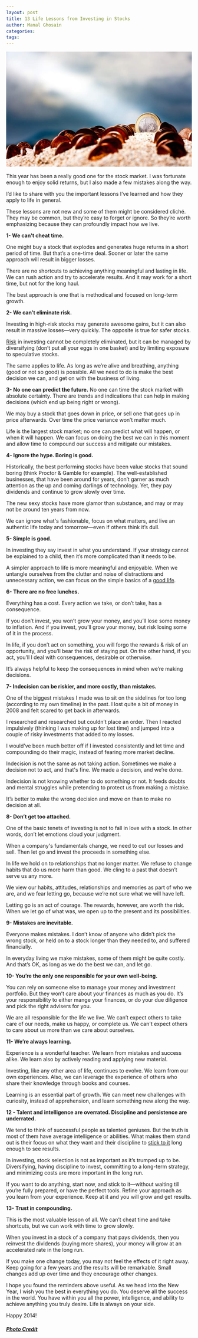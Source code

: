 ```yaml
---
layout: post
title: 13 Life Lessons from Investing in Stocks
author: Manal Ghosain
categories:
tags:
---
```


![Money](/images/money.jpg)

This year has been a really good one for the stock market. I was fortunate enough to enjoy solid returns, but I also made a few mistakes along the way.

I’d like to share with you the important lessons I’ve learned and how they apply to life in general.

These lessons are not new and some of them might be considered cliché. They may be common, but they’re easy to forget or ignore. So they’re worth emphasizing because they can profoundly impact how we live.

**1- We can't cheat time.** 

One might buy a stock that explodes and generates huge returns in a short period of time. But that’s a one-time deal. Sooner or later the same approach will result in bigger losses. 

There are no shortcuts to achieving anything meaningful and lasting in life. We can rush action and try to accelerate results. And it may work for a short time, but not for the long haul. 

The best approach is one that is methodical and focused on long-term growth. 

**2- We can’t eliminate risk.** 

Investing in high-risk stocks may generate awesome gains, but it can also result in massive losses—very quickly. The opposite is true for safer stocks. 

[Risk](/what-if-questions-to-manage-risk/) in investing cannot be completely eliminated, but it can be managed by diversifying (don’t put all your eggs in one basket) and by limiting exposure to speculative stocks. 

The same applies to life. As long as we’re alive and breathing, anything (good or not so good) is possible. All we need to do is make the best decision we can, and get on with the business of living. 

**3- No one can predict the future.** No one can time the stock market with absolute certainty. There are trends and indications that can help in making decisions (which end up being right or wrong). 

We may buy a stock that goes down in price, or sell one that goes up in price afterwards. Over time the price variance won’t matter much. 

Life is the largest stock market; no one can predict what will happen, or when it will happen. We can focus on doing the best we can in this moment and allow time to compound our success and mitigate our mistakes. 

**4- Ignore the hype. Boring is good.** 

Historically, the best performing stocks have been value stocks that sound boring (think Proctor & Gamble for example). The well-established businesses, that have been around for years, don’t garner as much attention as the up and coming darlings of technology. Yet, they pay dividends and continue to grow slowly over time. 

The new sexy stocks have more glamor than substance, and may or may not be around ten years from now. 

We can ignore what's fashionable, focus on what matters, and live an authentic life today and tomorrow—even if others think it’s dull. 

**5- Simple is good.** 

In investing they say invest in what you understand. If your strategy cannot be explained to a child, then it’s more complicated than it needs to be. 

A simpler approach to life is more meaningful and enjoyable. When we untangle ourselves from the clutter and noise of distractions and unnecessary action, we can focus on the simple basics of a [good life](/the-good-life-code/). 

**6- There are no free lunches.** 

Everything has a cost. Every action we take, or don’t take, has a consequence. 

If you don’t invest, you won’t grow your money, and you’ll lose some money to inflation. And if you invest, you’ll grow your money, but risk losing some of it in the process. 

In life, if you don’t act on something, you will forgo the rewards & risk of an opportunity, and you’ll bear the risk of staying put. On the other hand, if you act, you’ll l deal with consequences, desirable or otherwise. 

It’s always helpful to keep the consequences in mind when we’re making decisions. 

**7- Indecision can be riskier, and more costly, than mistakes.** 

One of the biggest mistakes I made was to sit on the sidelines for too long (according to my own timeline) in the past. I lost quite a bit of money in 2008 and felt scared to get back in afterwards. 

I researched and researched but couldn’t place an order. Then I reacted impulsively (thinking I was making up for lost time) and jumped into a couple of risky investments that added to my losses. 

I would’ve been much better off if I invested consistently and let time and compounding do their magic, instead of fearing more market decline. 

Indecision is not the same as not taking action. Sometimes we make a decision not to act, and that's fine. We made a decision, and we’re done. 

Indecision is not knowing whether to do something or not. It feeds doubts and mental struggles while pretending to protect us from making a mistake. 

It’s better to make the wrong decision and move on than to make no decision at all. 

**8- Don’t get too attached.** 

One of the basic tenets of investing is not to fall in love with a stock. In other words, don’t let emotions cloud your judgment. 

When a company's fundamentals change, we need to cut our losses and sell. Then let go and invest the proceeds in something else. 

In life we hold on to relationships that no longer matter. We refuse to change habits that do us more harm than good. We cling to a past that doesn’t serve us any more. 

We view our habits, attitudes, relationships and memories as part of who we are, and we fear letting go, because we’re not sure what we will have left. 

Letting go is an act of courage. The rewards, however, are worth the risk. When we let go of what was, we open up to the present and its possibilities. 

**9- Mistakes are inevitable.** 

Everyone makes mistakes. I don’t know of anyone who didn’t pick the wrong stock, or held on to a stock longer than they needed to, and suffered financially. 

In everyday living we make mistakes, some of them might be quite costly. And that’s OK, as long as we do the best we can, and let go. 

**10- You’re the only one responsible for your own well-being.** 

You can rely on someone else to manage your money and investment portfolio. But they won’t care about your finances as much as you do. It’s your responsibility to either mange your finances, or do your due diligence and pick the right advisers for you. 

We are all responsible for the life we live. We can’t expect others to take care of our needs, make us happy, or complete us. We can't expect others to care about us more than we care about ourselves. 

**11- We’re always learning.** 

Experience is a wonderful teacher. We learn from mistakes and success alike. We learn also by actively reading and applying new material. 

Investing, like any other area of life, continues to evolve. We learn from our own experiences. Also, we can leverage the experience of others who share their knowledge through books and courses. 

Learning is an essential part of growth. We can meet new challenges with curiosity, instead of apprehension, and learn something new along the way. 

**12 - Talent and intelligence are overrated. Discipline and persistence are underrated.** 

We tend to think of successful people as talented geniuses. But the truth is most of them have average intelligence or abilities. What makes them stand out is their focus on what they want and their discipline to [stick to it](/persistence/) long enough to see results. 

In investing, stock selection is not as important as it’s trumped up to be. Diversifying, having discipline to invest, committing to a long-term strategy, and minimizing costs are more important in the long run. 

If you want to do anything, start now, and stick to it—without waiting till you’re fully prepared, or have the perfect tools. Refine your approach as you learn from your experience. Keep at it and you will grow and get results. 

**13- Trust in compounding.**

This is the most valuable lesson of all. We can’t cheat time and take shortcuts, but we can work with time to grow slowly.

When you invest in a stock of a company that pays dividends, then you reinvest the dividends (buying more shares), your money will grow at an accelerated rate in the long run.

If you make one change today, you may not feel the effects of it right away. Keep going for a few years and the results will be remarkable. Small changes add up over time and they encourage other changes.

I hope you found the reminders above useful. As we head into the New Year, I wish you the best in everything you do. You deserve all the success in the world. You have within you all the power, intelligence, and ability to achieve anything you truly desire. Life is always on your side.

Happy 2014!

##### [Photo Credit](http://www.flickr.com/photos/anieto2k/6771369615/)